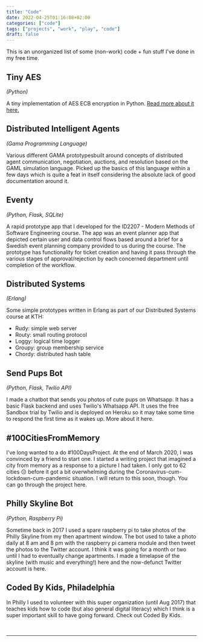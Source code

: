 ```yaml
---
title: "Code"
date: 2022-04-25T01:16:08+02:00
categories: ["code"]
tags: ["projects", "work", "play", "code"]
draft: false
---
```


This is an unorganized list of some (non-work) code + fun stuff I've done in my free time.

## Tiny AES
_(Python)_

A tiny implementation of AES ECB encryption in Python. [Read more about it here.](/blog/tiny-aes-in-python)

## Distributed Intelligent Agents
_(Gama Programming Language)_

Various different GAMA prototypesbuilt around concepts of distributed agent communication, negotiation, auctions, and resolution based on the GAML simulation language. Picked up the basics of this language within a few days which is quite a feat in itself considering the absolute lack of good documentation around it.

## Eventy
_(Python, Flask, SQLite)_

A rapid prototype app that I developed for the ID2207 - Modern Methods of Software Engineering course. The app was an event planner app that depicted certain user and data control flows based around a brief for a Swedish event planning company provided to us during the course. The prototype has functionality for ticket creation and having it pass through the various stages of approval/rejection by each concerned department until completion of the workflow.

## Distributed Systems
_(Erlang)_

Some simple prototypes written in Erlang as part of our Distributed Systems course at KTH:

- Rudy: simple web server
- Routy: small routing protocol
- Loggy: logical time logger
- Groupy: group membership service
- Chordy: distributed hash table

## Send Pups Bot
_(Python, Flask, Twilio API)_

I made a chatbot that sends you photos of cute pups on Whatsapp. It has a basic Flask backend and uses Twilio's Whatsapp API. It uses the free Sandbox trial by Twilio and is deployed on Heroku so it may take some time to respond the first time as it wakes up. More about it here.

## \#100CitiesFromMemory
I've long wanted to a do #100DaysProject. At the end of March 2020, I was convinced by a friend to start one. I started a writing project that imagined a city from memory as a response to a picture I had taken. I only got to 62 cities 😔 before it got a bit overwhelming during the Coronavirus-cum-lockdown-cum-pandemic situation. I will return to this soon, though. You can go through the project here.

## Philly Skyline Bot
_(Python, Raspberry Pi)_

Sometime back in 2017 I used a spare raspberry pi to take photos of the Philly Skyline from my then apartment window. The bot used to take a photo daily at 8 am and 8 pm with the raspberry pi camera module and then tweet the photos to the Twitter account. I think it was going for a month or two until I had to eventually change apartments. I made a timelapse of the skyline (with music and everything!) here and the now-defunct Twitter account is here.


## Coded By Kids, Philadelphia
In Philly I used to volunteer with this super organization (until Aug 2017) that teaches kids how to code (but also general digital literacy) which I think is a super important skill to have going forward. Check out Coded By Kids.

<br>

---